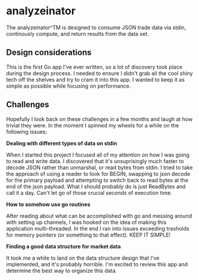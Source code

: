 # analyzeinator

The analyzeinator^TM is designed to consume JSON trade data via stdin, continously compute, and return results from the data set.


## Design considerations

This is the first Go app I've ever written, so a lot of discovery took place during the design process. I needed to ensure I didn't grab all the cool shiny tech off the shelves and try to cram it into this app. I wanted to keep it as simple as possible while focusing on performance. 



## Challenges

Hopefully I look back on these challenges in a few months and laugh at how trivial they were. In the moment I spinned my wheels for a while on the following issues:

__Dealing with different types of data on stdin__

When I started this project I focused all of my attention on how I was going to read and write data. I discovered that it's unsuprisingly much faster to decode JSON rather than unmarshal, or read bytes from stdin. I tried to take the approach of using a reader to look for BEGIN, swapping to json decode for the primary payload and attempting to switch back to read bytes at the end of the json payload. What I should probably do is just ReadBytes and call it a day. Can't let go of those crucial seconds of execution time.

__How to somehow use go routines__

After reading about what can be accomplished with go and messing around with setting up channels, I was hooked on the idea of making this application multi-threaded. In the end I ran into issues exceeding tresholds for memory pointers (or something to that effect). KEEP IT SIMPLE!

__Finding a good data structure for market data__

It took me a while to land on the data structure design that I've implemented, and it's probably horrible. I'm excited to review this app and determine the best way to organize this data.
